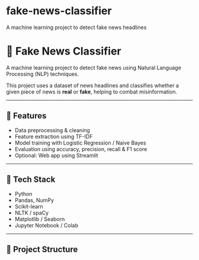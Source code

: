 # fake-news-classifier
A machine learning project to detect fake news headlines

# 📰 Fake News Classifier

A machine learning project to detect fake news using Natural Language Processing (NLP) techniques.

This project uses a dataset of news headlines and classifies whether a given piece of news is **real** or **fake**, helping to combat misinformation.

---

## 📌 Features

- Data preprocessing & cleaning
- Feature extraction using TF-IDF
- Model training with Logistic Regression / Naive Bayes
- Evaluation using accuracy, precision, recall & F1 score
- Optional: Web app using Streamlit

---

## 🧰 Tech Stack

- Python
- Pandas, NumPy
- Scikit-learn
- NLTK / spaCy
- Matplotlib / Seaborn
- Jupyter Notebook / Colab

---

## 📁 Project Structure

